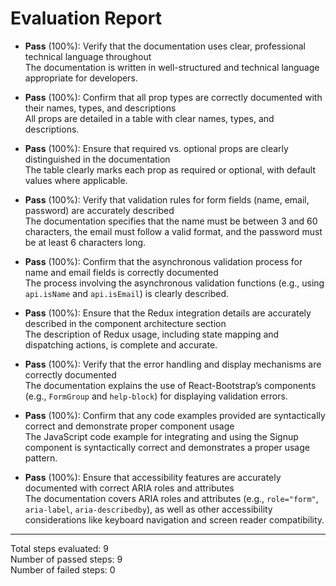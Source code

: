 # Evaluation Report

- **Pass** (100%): Verify that the documentation uses clear, professional technical language throughout  
  The documentation is written in well-structured and technical language appropriate for developers.

- **Pass** (100%): Confirm that all prop types are correctly documented with their names, types, and descriptions  
  All props are detailed in a table with clear names, types, and descriptions.

- **Pass** (100%): Ensure that required vs. optional props are clearly distinguished in the documentation  
  The table clearly marks each prop as required or optional, with default values where applicable.

- **Pass** (100%): Verify that validation rules for form fields (name, email, password) are accurately described  
  The documentation specifies that the name must be between 3 and 60 characters, the email must follow a valid format, and the password must be at least 6 characters long.

- **Pass** (100%): Confirm that the asynchronous validation process for name and email fields is correctly documented  
  The process involving the asynchronous validation functions (e.g., using `api.isName` and `api.isEmail`) is clearly described.

- **Pass** (100%): Ensure that the Redux integration details are accurately described in the component architecture section  
  The description of Redux usage, including state mapping and dispatching actions, is complete and accurate.

- **Pass** (100%): Verify that the error handling and display mechanisms are correctly documented  
  The documentation explains the use of React-Bootstrap’s components (e.g., `FormGroup` and `help-block`) for displaying validation errors.

- **Pass** (100%): Confirm that any code examples provided are syntactically correct and demonstrate proper component usage  
  The JavaScript code example for integrating and using the Signup component is syntactically correct and demonstrates a proper usage pattern.

- **Pass** (100%): Ensure that accessibility features are accurately documented with correct ARIA roles and attributes  
  The documentation covers ARIA roles and attributes (e.g., `role="form"`, `aria-label`, `aria-describedby`), as well as other accessibility considerations like keyboard navigation and screen reader compatibility.

---

Total steps evaluated: 9  
Number of passed steps: 9  
Number of failed steps: 0